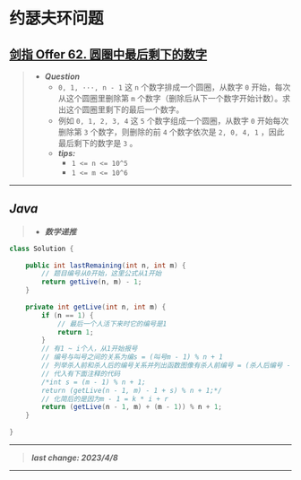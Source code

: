 # 约瑟夫环问题

## [剑指 Offer 62. 圆圈中最后剩下的数字](https://leetcode.cn/problems/yuan-quan-zhong-zui-hou-sheng-xia-de-shu-zi-lcof/)

> - ***Question***
>   - `0, 1, ···, n - 1` 这 `n` 个数字排成一个圆圈，从数字 `0` 开始，每次从这个圆圈里删除第 `m` 个数字（删除后从下一个数字开始计数）。求出这个圆圈里剩下的最后一个数字。
>   - 例如 `0, 1, 2, 3, 4` 这 `5` 个数字组成一个圆圈，从数字 `0` 开始每次删除第 `3` 个数字，则删除的前 `4` 个数字依次是 `2, 0, 4, 1` ，因此最后剩下的数字是 `3` 。
>   - ***tips:***
>     - `1 <= n <= 10^5`
>     - `1 <= m <= 10^6`

---

## *Java*

> - ***数学递推***

```java
class Solution {
    
    public int lastRemaining(int n, int m) {
        // 题目编号从0开始，这里公式从1开始
        return getLive(n, m) - 1;
    }
    
    private int getLive(int n, int m) {
        if (n == 1) {
            // 最后一个人活下来时它的编号是1
            return 1;
        }
        // 有1 ~ i个人，从1开始报号
        // 编号与叫号之间的关系为编s = (叫号m - 1) % n + 1
        // 列举杀人前和杀人后的编号关系并列出函数图像有杀人前编号 = (杀人后编号 - 1 + 被杀人杀之前的编号) % 杀之前总人数 + 1
        // 代入有下面注释的代码 
        /*int s = (m - 1) % n + 1;
        return (getLive(n - 1, m) - 1 + s) % n + 1;*/
        // 化简后的是因为m - 1 = k * i + r
        return (getLive(n - 1, m) + (m - 1)) % n + 1;
    }
    
}
```

---

> ***last change: 2023/4/8***

---

